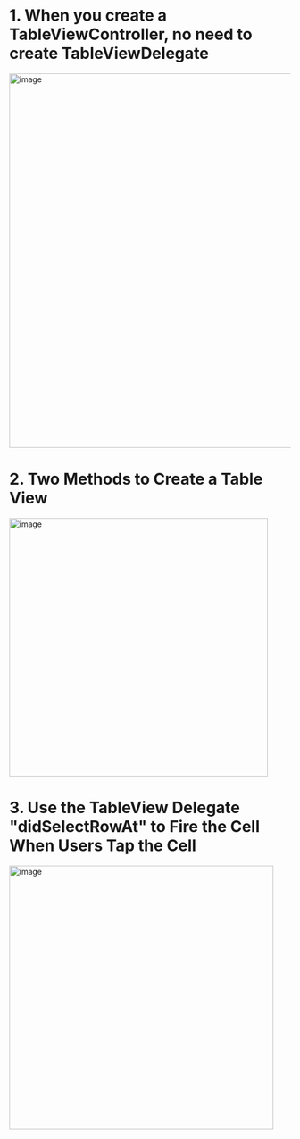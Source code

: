 # 1. When you create a TableViewController, no need to create TableViewDelegate
<img width="671" alt="image" src="https://github.com/jasonfangmagic/Todoey-iOS13/assets/87825019/d849990d-4b7b-48a0-b333-354503d53f59">

# 2. Two Methods to Create a Table View
<img width="463" alt="image" src="https://github.com/jasonfangmagic/Todoey-iOS13/assets/87825019/858fad42-5477-4565-b070-3c4c3205aa8f">

# 3. Use the TableView Delegate "didSelectRowAt" to Fire the Cell When Users Tap the Cell
<img width="473" alt="image" src="https://github.com/jasonfangmagic/Todoey-iOS13/assets/87825019/a3f8f1dd-d1ef-4d18-a842-5f5643b0d5dd">

